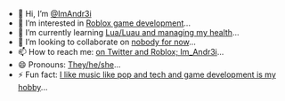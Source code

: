 - 👋 Hi, I’m <ins>@ImAndr3i</ins>
- 👀 I’m interested in <ins>Roblox game development</ins>...
- 🌱 I’m currently learning <ins>Lua/Luau and managing my health</ins>...
- 💞️ I’m looking to collaborate on <ins>nobody for now</ins>...
- 📫 How to reach me: <ins>on Twitter and Roblox; Im_Andr3i</ins>...
- 😄 Pronouns: <ins>They/he/she</ins>...
- ⚡ Fun fact: <ins>I like music like pop and tech and game development is my hobby</ins>...

<!---
ImAndr3i/ImAndr3i is a ✨ special ✨ repository because its `README.md` (this file) appears on your GitHub profile.
You can click the Preview link to take a look at your changes.
--->
